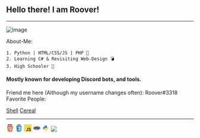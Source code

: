 ## Hello there! I am __Roover__!
** **
![image](https://user-images.githubusercontent.com/93544398/139718443-9c52e968-42bb-4297-b1a4-aaeaccb0ca7b.png)

About-Me:

```
1. Python | HTML/CSS/JS | PHP 🐍
2. Learning C# & Revisiting Web-Design 💣
3. High Schooler 🎉 
```

#### Mostly known for developing Discord bots, and tools.
Friend me here (Although my username changes often): Roover#3318
Favorite People:

 [Shell]("https://github.com/Shell1010")
 [Cereal]("https://github.com/milkycereal")

<hr>
 
<code><img height="20" src="https://raw.githubusercontent.com/github/explore/master/topics/html/html.png"></code>
<code><img height="20" src="https://raw.githubusercontent.com/github/explore/master/topics/css/css.png"></code>
<code><img height="20" src="https://raw.githubusercontent.com/github/explore/master/topics/javascript/javascript.png"></code>
<code><img height="20" src="https://raw.githubusercontent.com/github/explore/master/topics/php/php.png"></code>
<code><img height="20" src="https://raw.githubusercontent.com/github/explore/master/topics/python/python.png"></code>
![](https://komarev.com/ghpvc/?username=RooverPY&style=flat-square)
